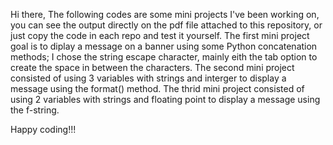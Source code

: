 Hi there,
The following codes are some mini projects I've been working on, you can see the output directly on the pdf file attached to this repository, or just copy the code in each repo and test it yourself. 
The first mini project goal is to diplay a message on a banner using some Python concatenation methods; I chose the string escape character, mainly eith the tab option to create the space in between the characters. 
The second mini project consisted of using 3 variables with strings and interger to display a message using the format() method. 
The thrid mini project consisted of using 2 variables with strings and floating point to display a message using the f-string. 


Happy coding!!!
